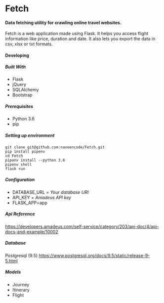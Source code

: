 # Fetch
#### Data fetching utility for crawling online travel websites.
Fetch is a web application made using Flask. It helps you access flight information like price, duration and date. 
It also lets you export the data in csv, xlsx or txt formats.

#### Developing

##### Built With
* Flask
* jQuery
* SQLAlchemy
* Bootstrap


##### Prerequisites
* Python 3.6
* pip

##### Setting up environment
```
git clone git@github.com:naveencode/Fetch.git
pip install pipenv
cd Fetch
pipenv install --python 3.6
pipenv shell
flask run
```

##### Configuration
* DATABASE_URL = *Your database URI*
* API_KEY = *Amadeus API key*
* FLASK_APP=app

##### Api Reference
https://developers.amadeus.com/self-service/category/203/api-doc/4/api-docs-and-example/10002

##### Database
Postgresql (9.5)
https://www.postgresql.org/docs/9.5/static/release-9-5.html

##### Models
* Journey
* Itinerary
* Flight




